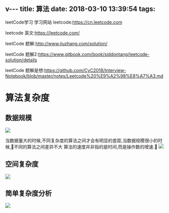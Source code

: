 v---
title: 算法
date: 2018-03-10 13:39:54
tags:
---
leetCode学习<!--more-->
学习网站
leetcode:https://cn.leetcode.com

leetcode 英文:https://leetcode.com/

leetCode 题解:http://www.jiuzhang.com/solution/

leetCode 题解2:https://www.gitbook.com/book/siddontang/leetcode-solution/details

leetCode 题解是想:https://github.com/CyC2018/Interview-Notebook/blob/master/notes/Leetcode%20%E9%A2%98%E8%A7%A3.md


# 算法复杂度


## 数据规模
![](https://blog-image-1257302654.cos.ap-guangzhou.myqcloud.com/2018-08-24-044326.jpg)

当数据量大的时候,不同复杂度的算法之间才会有明显的差距,当数据规模很小的时候,不同的算法之间差异不大
算法的速度并非指的是时间,而是操作数的增速.
![](https://blog-image-1257302654.cos.ap-guangzhou.myqcloud.com/2018-08-24-044336.jpg)

## 空间复杂度
![](https://blog-image-1257302654.cos.ap-guangzhou.myqcloud.com/2018-08-24-044348.jpg)

## 简单复杂度分析
![](https://blog-image-1257302654.cos.ap-guangzhou.myqcloud.com/2018-08-24-044351.jpg)